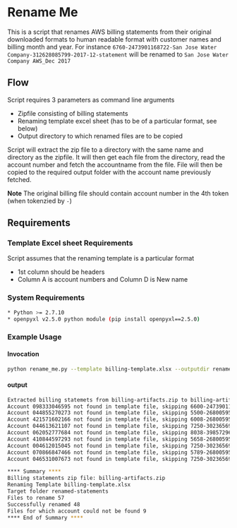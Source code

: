 # Rename Me
This is a script that renames AWS billing statements from their original downloaded 
formats to human readable format with customer names and billing month and year.
For instance `6760-2473901168722-San Jose Water Company-312628085799-2017-12-statement` will be renamed to `San Jose Water Company AWS_Dec 2017`

## Flow

Script requires 3 parameters as command line arguments
* Zipfile consisting of billing statements
* Renaming template excel sheet (has to be of a particular format, see below)
* Output directory to which renamed files are to be copied

Script will extract the zip file to a directory with the same name and directory as the zipfile.
It will then get each file from the directory, read the account number and fetch the accountname from the file.
File will then be copied to the required output folder with the account name previously fetched.

**Note**
The original billing file should contain account number in the 4th token (when tokenzied by `-`)

## Requirements

### Template Excel sheet Requirements
Script assumes that the renaming template is a particular format
* 1st column should be headers
* Column A is account numbers and Column D is New name

### System Requirements
``` sh
* Python >= 2.7.10
* openpyxl v2.5.0 python module (pip install openpyxl==2.5.0) 
```
### Example Usage

#### Invocation
```sh
python rename_me.py --template billing-template.xlsx --outputdir renamed-statements --zipfile billing-artifacts.zip
```

#### output
```sh
Extracted billing statemets from billing-artifacts.zip to billing-artifacts
Account 098333046595 not found in template file, skipping 6600-2473901166150-PDF Solutions-098333046595-2017-12-statement.pdf
Account 044855270273 not found in template file, skipping 5500-2680059592816-Groupware Cloud Ops-044855270273-2017-12-statement.pdf
Account 421571602166 not found in template file, skipping 6008-2680059595330-Groupware IT-421571602166-2017-12-statement.pdf
Account 044613621107 not found in template file, skipping 7250-3023656978497-Dolby Laboratories, Inc.-044613621107-2017-12-statement.pdf
Account 062052777684 not found in template file, skipping 8038-3985729653288-LeanTaas-062052777684-2017-12-statement.pdf
Account 410844597293 not found in template file, skipping 5658-2680059593704-Ampush-410844597293-2017-12-statement.pdf
Account 004612015045 not found in template file, skipping 7250-3023656978506-Dolby Laboratories, Inc.-004612015045-2017-12-statement.pdf
Account 070866847466 not found in template file, skipping 5789-2680059594272-Augmedix-070866847466-2017-12-statement.pdf
Account 046531007673 not found in template file, skipping 7250-3023656981043-Dolby Laboratories, Inc.-046531007673-2017-12-statement.pdf

**** Summary ****
Billing statements zip file: billing-artifacts.zip
Renaming Template billing-template.xlsx
Target folder renamed-statements
Files to rename 57
Successfully renamed 48
Files for which account could not be found 9
**** End of Summary ****
```